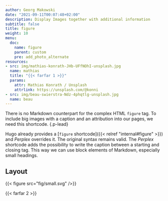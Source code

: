 ```yaml
---
author: Georg Makowski
date: "2021-09-11T00:07:48+02:00"
description: Display Images together with additional information
subtitle: false
title: figure
weight: 10
menu:
  doc:
    name: figure
    parent: custom
    pre: add_photo_alternate
resources:
- src: img/mathias-konrath-JHb-UFfNOhI-unsplash.jpg
  name: mathias
  title: "{{< farfar 1 >}}"
  params:
    attr: Mathias Konrath / Unsplash
    attrlink: https://unsplash.com/@konni
- src: img/beau-swierstra-Ndz-4phqtlg-unsplash.jpg
  name: beau  
---
```


There is no Markdown counterpart for the complex HTML `figure` tag. To include big images with a caption and an attribution into our pages, we need this shortcode.
{.p-lead} <!--more-->

Hugo already provides a [`figure` shortcode]({{< relref "internal#figure" >}}) and _Perplex_ overrides it. The original syntax remains valid. The _Perplex_ shortcode adds the possibility to write the caption between a starting and closing tag. This way we can use block elements of Markdown, especially small headings.


## Layout

{{< figure src="fig/small.svg" />}}

{{< farfar 2 >}}
